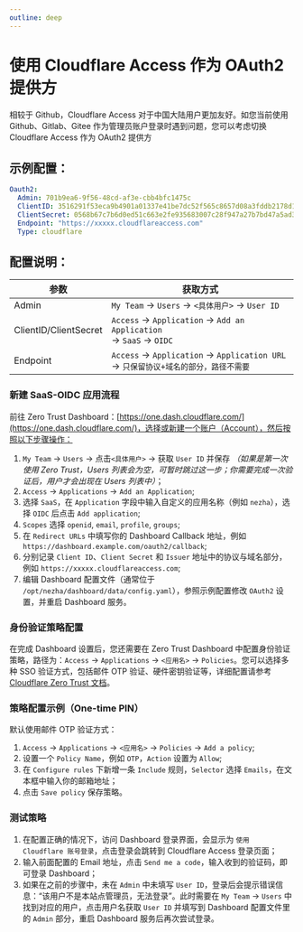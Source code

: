```yaml
---
outline: deep
---
```

# 使用 Cloudflare Access 作为 OAuth2 提供方
相较于 Github，Cloudflare Access 对于中国大陆用户更加友好。如您当前使用 Github、Gitlab、Gitee 作为管理员账户登录时遇到问题，您可以考虑切换 Cloudflare Access 作为 OAuth2 提供方
## 示例配置：

```yaml
Oauth2:
  Admin: 701b9ea6-9f56-48cd-af3e-cbb4bfc1475c
  ClientID: 3516291f53eca9b4901a01337e41be7dc52f565c8657d08a3fddb2178d13c5bf
  ClientSecret: 0568b67c7b6d0ed51c663e2fe935683007c28f947a27b7bd47a5ad3d8b56fb67
  Endpoint: "https://xxxxx.cloudflareaccess.com"
  Type: cloudflare
```

## 配置说明：

| 参数                    | 获取方式                                                                        |
|-----------------------|-----------------------------------------------------------------------------|
| Admin                 | `My Team` -> `Users` -> `<具体用户>` -> `User ID`                               |
| ClientID/ClientSecret | `Access` -> `Application` -> `Add an Application` <br/> -> `SaaS` -> `OIDC` |
| Endpoint              | `Access` -> `Application` -> `Application URL` -> `只保留协议+域名的部分，路径不需要`       |

### 新建 SaaS-OIDC 应用流程

前往 Zero Trust Dashboard：[https://one.dash.cloudflare.com/](https://one.dash.cloudflare.com/)，选择或新建一个账户（Account），然后按照以下步骤操作：

1. `My Team` -> `Users` -> 点击`<具体用户>` -> 获取 `User ID` 并保存 *（如果是第一次使用 Zero Trust，Users 列表会为空，可暂时跳过这一步；你需要完成一次验证后，用户才会出现在 Users 列表中）*；
2. `Access` -> `Applications` -> `Add an Application`;
3. 选择 `SaaS`，在 `Application` 字段中输入自定义的应用名称（例如 `nezha`），选择 `OIDC` 后点击 `Add application`;
4. `Scopes` 选择 `openid`, `email`, `profile`, `groups`;
5. 在 `Redirect URLs` 中填写你的 Dashboard Callback 地址，例如 `https://dashboard.example.com/oauth2/callback`;
6. 分别记录 `Client ID`、`Client Secret` 和 `Issuer` 地址中的协议与域名部分，例如 `https://xxxxx.cloudflareaccess.com`;
7. 编辑 Dashboard 配置文件（通常位于 `/opt/nezha/dashboard/data/config.yaml`），参照示例配置修改 `OAuth2` 设置，并重启 Dashboard 服务。

### 身份验证策略配置

在完成 Dashboard 设置后，您还需要在 Zero Trust Dashboard 中配置身份验证策略，路径为：`Access` -> `Applications` -> `<应用名>` -> `Policies`。您可以选择多种 SSO 验证方式，包括邮件 OTP 验证、硬件密钥验证等，详细配置请参考 [Cloudflare Zero Trust 文档](https://developers.cloudflare.com/cloudflare-one/)。

### 策略配置示例（One-time PIN）

默认使用邮件 OTP 验证方式：

1. `Access` -> `Applications` -> `<应用名>` -> `Policies` -> `Add a policy`;
2. 设置一个 `Policy Name`，例如 `OTP`，`Action` 设置为 `Allow`;
3. 在 `Configure rules` 下新增一条 `Include` 规则，`Selector` 选择 `Emails`，在文本框中输入你的邮箱地址；
4. 点击 `Save policy` 保存策略。

### 测试策略

1. 在配置正确的情况下，访问 Dashboard 登录界面，会显示为 `使用 Cloudflare 账号登录`，点击登录会跳转到 Cloudflare Access 登录页面；
2. 输入前面配置的 Email 地址，点击 `Send me a code`，输入收到的验证码，即可登录 Dashboard；
3. 如果在之前的步骤中，未在 `Admin` 中未填写 `User ID`，登录后会提示错误信息：“该用户不是本站点管理员，无法登录”。此时需要在 `My Team` -> `Users` 中找到对应的用户，点击用户名获取 `User ID` 并填写到 Dashboard 配置文件里的 `Admin` 部分，重启 Dashboard 服务后再次尝试登录。